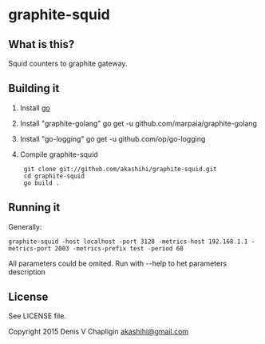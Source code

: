 # graphite-squid

## What is this?

Squid counters to graphite gateway.

## Building it

1. Install [go](http://golang.org/doc/install)

2. Install "graphite-golang" go get -u github.com/marpaia/graphite-golang

2. Install "go-logging" go get -u github.com/op/go-logging

4. Compile graphite-squid

        git clone git://github.com/akashihi/graphite-squid.git
        cd graphite-squid
        go build .

## Running it

Generally:

    graphite-squid -host localhost -port 3128 -metrics-host 192.168.1.1 -metrics-port 2003 -metrics-prefix test -period 60

All parameters could be omited. Run with --help to het parameters description

## License 

See LICENSE file.

Copyright 2015 Denis V Chapligin <akashihi@gmail.com>
